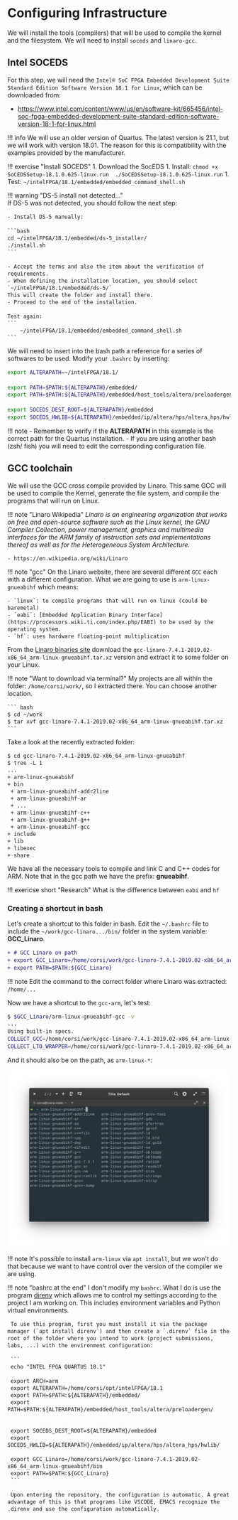 # Configuring Infrastructure

We will install the tools (compilers) that will be used to compile the kernel and the filesystem. We will need to install `soceds` and `linaro-gcc`.

## Intel SOCEDS

For this step, we will need the `Intel® SoC FPGA Embedded Development Suite Standard Edition Software Version 18.1 for Linux`, which can be downloaded from:

- https://www.intel.com/content/www/us/en/software-kit/665456/intel-soc-fpga-embedded-development-suite-standard-edition-software-version-18-1-for-linux.html

!!! info 
    We will use an older version of Quartus. The latest version is 21.1, but we will work with version 18.01. The reason for this is compatibility with the examples provided by the manufacturer.

!!! exercise "Install SOCEDS"
    1. Download the SocEDS
    1. Install:
        ```
        chmod +x SoCEDSSetup-18.1.0.625-linux.run 
        ./SoCEDSSetup-18.1.0.625-linux.run
        ```
    1. Test: 
        ```
        ~/intelFPGA/18.1/embedded/embedded_command_shell.sh 
        ```

!!! warning "DS-5 install not detected..."     
    If DS-5 was not detected, you should follow the next step:
    
    - Install DS-5 manually:
    
    ```bash
    cd ~/intelFPGA/18.1/embedded/ds-5_installer/
    ./install.sh
    ```
    
    - Accept the terms and also the item about the verification of requirements.
    - When defining the installation location, you should select `~/intelFPGA/18.1/embedded/ds-5/`
    This will create the folder and install there.
    - Proceed to the end of the installation.

    Test again:
    ```
        ~/intelFPGA/18.1/embedded/embedded_command_shell.sh 
    ```    

We will need to insert into the bash path a reference for a series of softwares to be used. Modify your `.bashrc` by inserting: 

``` bash
export ALTERAPATH=~/intelFPGA/18.1/

export PATH=$PATH:${ALTERAPATH}/embedded/
export PATH=$PATH:${ALTERAPATH}/embedded/host_tools/altera/preloadergen/

export SOCEDS_DEST_ROOT=${ALTERAPATH}/embedded
export SOCEDS_HWLIB=${ALTERAPATH}/embedded/ip/altera/hps/altera_hps/hwlib/
```

!!! note
    - Remember to verify if the **ALTERAPATH** in this example is the correct path for the Quartus installation.
    - If you are using another bash (zsh/ fish) you will need to edit the corresponding configuration file.
    
## GCC toolchain

We will use the GCC cross compile provided by Linaro. This same GCC will be used to compile the Kernel, generate the file system, and compile the programs that will run on Linux. 

!!! note "Linaro Wikipedia"
    *Linaro is an engineering organization that works on free and open-source software such as the Linux kernel, the GNU Compiler Collection, power management, graphics and multimedia interfaces for the ARM family of instruction sets and implementations thereof as well as for the Heterogeneous System Architecture.*

    - https://en.wikipedia.org/wiki/Linaro

!!! note "gcc"
    On the Linaro website, there are several different `GCC` each with a different configuration. What we are going to use is `arm-linux-gnueabihf` which means:
    
    - `linux`: to compile programs that will run on linux (could be baremetal)
    - `eabi`: [Embedded Application Binary Interface](https://processors.wiki.ti.com/index.php/EABI) to be used by the operating system.
    - `hf`: uses hardware floating-point multiplication

From the [Linaro binaries site](https://releases.linaro.org/components/toolchain/binaries/7.4-2019.02/arm-linux-gnueabihf/) download the `gcc-linaro-7.4.1-2019.02-x86_64_arm-linux-gnueabihf.tar.xz` version and extract it to some folder on your Linux.

!!! note "Want to download via terminal?"
     My projects are all within the folder: `/home/corsi/work/`, so I extracted there. You can choose another location.
     
    ``` bash
    $ cd ~/work
    $ tar xvf gcc-linaro-7.4.1-2019.02-x86_64_arm-linux-gnueabihf.tar.xz
    ```

Take a look at the recently extracted folder: 

```
$ cd gcc-linaro-7.4.1-2019.02-x86_64_arm-linux-gnueabihf 
$ tree -L 1
...
+ arm-linux-gnueabihf
+ bin
 + arm-linux-gnueabihf-addr2line
 + arm-linux-gnueabihf-ar
 + ...
 + arm-linux-gnueabihf-c++
 + arm-linux-gnueabihf-g++
 + arm-linux-gnueabihf-gcc
+ include
+ lib
+ libexec
+ share
```

We have all the necessary tools to compile and link C and C++ codes for ARM. Note that in the gcc path we have the prefix: **gnueabihf**. 

!!! exericse short "Research"
    What is the difference between `eabi` and `hf`

### Creating a shortcut in bash

Let's create a shortcut to this folder in bash. Edit the `~/.bashrc` file to include the `~/work/gcc-linaro.../bin/` folder in the system variable: **GCC_Linaro**.

```diff
+ # GCC Linaro on path
+ export GCC_Linaro=/home/corsi/work/gcc-linaro-7.4.1-2019.02-x86_64_arm-linux-gnueabihf/bin
+ export PATH=$PATH:${GCC_Linaro}
```

!!! note
    Edit the command to the correct folder where Linaro was extracted: `/home/...`

Now we have a shortcut to the `gcc-arm`, let's test:

```bash
$ $GCC_Linaro/arm-linux-gnueabihf-gcc -v
...
Using built-in specs.
COLLECT_GCC=/home/corsi/work/gcc-linaro-7.4.1-2019.02-x86_64_arm-linux-gnueabihf/bin/arm-linux-gnueabihf-gcc
COLLECT_LTO_WRAPPER=/home/corsi/work/gcc-linaro-7.4.1-2019.02-x86_64_arm-linux-gnueabihf/bin/../libexec/gcc/arm-linux-gnueabihf/7.4.1/lto-wrapper
```

And it should also be on the path, as `arm-linux-*`:

![](figs/Tutorial-HLS-BuildSystem-armgcc.png)

!!! note
    It's possible to install `arm-linux` via `apt install`, but we won't do that because we want to have control over the version of the compiler we are using.

!!! note "bashrc at the end"
     I don't modify my `bashrc`. What I do is use the program [direnv](https://direnv.net/) which allows me to control my settings according to the project I am working on. This includes environment variables and Python virtual environments.
     
     To use this program, first you must install it via the package manager (`apt install direnv`) and then create a `.direnv` file in the root of the folder where you intend to work (project submissions, labs, ...) with the environment configuration:
     
     ```
     echo "INTEL FPGA QUARTUS 18.1"
  
     export ARCH=arm
     export ALTERAPATH=/home/corsi/opt/intelFPGA/18.1
     export PATH=$PATH:${ALTERAPATH}/embedded/
     export PATH=$PATH:${ALTERAPATH}/embedded/host_tools/altera/preloadergen/

     
     export SOCEDS_DEST_ROOT=${ALTERAPATH}/embedded
     export SOCEDS_HWLIB=${ALTERAPATH}/embedded/ip/altera/hps/altera_hps/hwlib/

     export GCC_Linaro=/home/corsi/work/gcc-linaro-7.4.1-2019.02-x86_64_arm-linux-gnueabihf/bin
     export PATH=$PATH:${GCC_Linaro}
     ```
     
     Upon entering the repository, the configuration is automatic. A great advantage of this is that programs like VSCODE, EMACS recognize the .direnv and use the configuration automatically.
